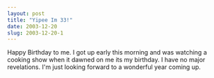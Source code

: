 ```yaml
---
layout: post
title: "Yipee Im 33!"
date: 2003-12-20
slug: 2003-12-20-1
---
```


Happy Birthday to me.  I got up early this morning and was watching a cooking show when it dawned on me its my birthday.  I have no major revelations.  I&apos;m just looking forward to a wonderful year coming up.
